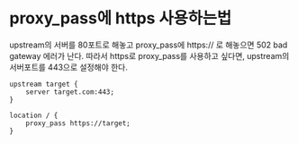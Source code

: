 # proxy_pass에 https 사용하는법

upstream의 서버를 80포트로 해놓고 proxy_pass에 https:// 로 해놓으면 502 bad gateway 에러가 난다.
따라서 https로 proxy_pass를 사용하고 싶다면, upstream의 서버포트를 443으로 설정해야 한다.

```
upstream target {
    server target.com:443;
}

location / {
    proxy_pass https://target;
}
```
